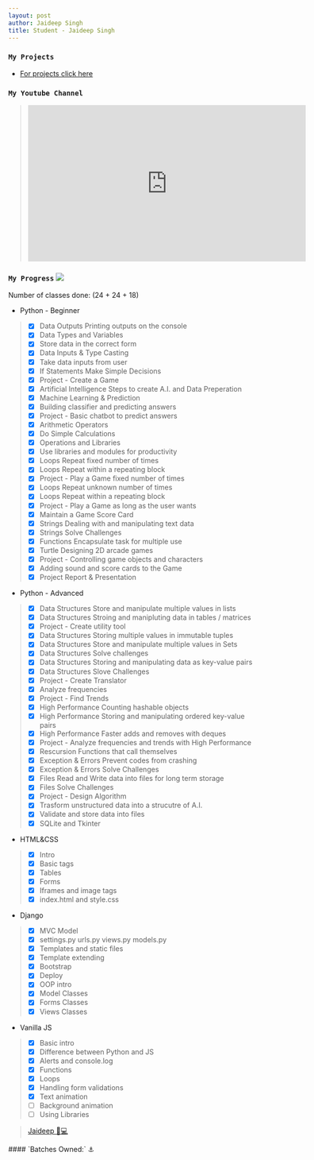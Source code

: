```yaml
---
layout: post
author: Jaideep Singh
title: Student - Jaideep Singh
---
```


### `My Projects`

* [For projects click here](https://github.com/Jaideep24/Projects/)

### `My Youtube Channel`
> <div><iframe width="560" height="315" src="https://www.youtube.com/embed/FFnCoAq7HNc" title="YouTube video player" frameborder="0" allow="accelerometer; autoplay; clipboard-write; encrypted-media; gyroscope; picture-in-picture" allowfullscreen></iframe></div>

### `My Progress`  ![](https://progress-bar.dev/66)
Number of classes done: (24 + 24 + 18)
* Python - Beginner
> - [x] Data Outputs Printing outputs on the console
> - [x] Data Types and Variables
> - [x] Store data in the correct form
> - [x] Data Inputs & Type Casting
> - [x] Take data inputs from user 
> - [x] If Statements Make Simple Decisions
> - [x] Project - Create a Game
> - [x] Artificial Intelligence Steps to create A.I. and Data Preperation
> - [x] Machine Learning & Prediction
> - [x] Building classifier and predicting answers
> - [x] Project - Basic chatbot to predict answers
> - [x] Arithmetic Operators
> - [x] Do Simple Calculations
> - [x] Operations and Libraries
> - [x] Use libraries and modules for productivity
> - [x] Loops Repeat fixed number of times
> - [x] Loops Repeat within a repeating block
> - [x] Project - Play a Game fixed number of times
> - [x] Loops Repeat unknown number of times
> - [x] Loops Repeat within a repeating block
> - [x] Project - Play a Game as long as the user wants
> - [x] Maintain a Game Score Card
> - [x] Strings Dealing with and manipulating text data
> - [x] Strings Solve Challenges
> - [x] Functions Encapsulate task for multiple use
> - [x] Turtle Designing 2D arcade games
> - [x] Project - Controlling game objects and characters
> - [x] Adding sound and score cards to the Game
> - [x] Project Report & Presentation

* Python - Advanced
> - [x] Data Structures Store and manipulate multiple values in lists
> - [x] Data Structures Stroing and manipluting data in tables / matrices
> - [x] Project - Create utility tool
> - [x] Data Structures Storing multiple values in immutable tuples
> - [x] Data Structures Store and manipulate multiple values in Sets
> - [x] Data Structures Solve challenges
> - [x] Data Structures Storing and manipulating data as key-value pairs
> - [x] Data Structures Slove Challenges
> - [x] Project - Create Translator
> - [x] Analyze frequencies
> - [x] Project - Find Trends
> - [x] High Performance Counting hashable objects
> - [x] High Performance Storing and manipulating ordered key-value pairs
> - [x] High Performance Faster adds and removes with deques
> - [x] Project - Analyze frequencies and trends with High Performance
> - [x] Rescursion Functions that call themselves
> - [x] Exception & Errors Prevent codes from crashing
> - [x] Exception & Errors Solve Challenges
> - [x] Files Read and Write data into files for long term storage
> - [x] Files Solve Challenges
> - [x] Project - Design Algorithm
> - [x] Trasform unstructured data into a strucutre of A.I.
> - [x] Validate and store data into files
> - [x] SQLite and Tkinter

* HTML&CSS
> - [x] Intro
> - [x] Basic tags
> - [x] Tables
> - [x] Forms
> - [x] Iframes and image tags
> - [x] index.html and style.css

* Django
> - [x] MVC Model
> - [x] settings.py urls.py views.py models.py
> - [x] Templates and static files
> - [x] Template extending
> - [x] Bootstrap
> - [x] Deploy
> - [x] OOP intro
> - [x] Model Classes
> - [x] Forms Classes
> - [x] Views Classes

* Vanilla JS
> - [x] Basic intro
> - [x] Difference between Python and JS
> - [x] Alerts and console.log
> - [x] Functions
> - [x] Loops
> - [x] Handling form validations
> - [x] Text animation
> - [ ] Background animation
> - [ ] Using Libraries

<blockquote class="trello-card"><a href="https:&#x2F;&#x2F;trello.com&#x2F;c&#x2F;Yd9PAw6T&#x2F;4-jaideep-%F0%9F%A7%91%F0%9F%92%BB">Jaideep 🧑💻</a></blockquote><script src="https://p.trellocdn.com/embed.min.js"></script>
#### `Batches Owned:` ⚓

